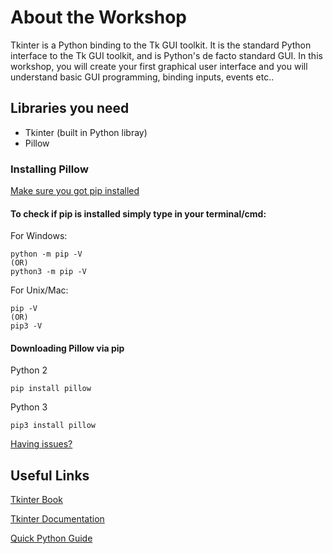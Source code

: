 # About the Workshop
Tkinter is a Python binding to the Tk GUI toolkit. It is the standard Python interface to the Tk GUI toolkit, and is Python's de facto standard GUI. In this workshop, you will create your first graphical user interface and you will understand basic GUI programming, binding inputs, events etc..


## Libraries you need
- Tkinter (built in Python libray)
- Pillow 

### Installing Pillow

[Make sure you got pip installed](https://pip.pypa.io/en/stable/installing/)

#### To check if pip is installed simply type in your terminal/cmd:

For Windows:

    python -m pip -V 
    (OR) 
    python3 -m pip -V
    
For Unix/Mac:

    pip -V 
    (OR)
    pip3 -V
    
#### Downloading Pillow via pip

Python 2

    pip install pillow
    
Python 3

    pip3 install pillow

[Having issues?](https://pillow.readthedocs.io/en/3.1.x/installation.html#windows-installation)

## Useful Links

[Tkinter Book](http://effbot.org/tkinterbook/)

[Tkinter Documentation](https://docs.python.org/3/library/tk.html)

[Quick Python Guide](https://www.pythonforbeginners.com/basics/python-quick-guide)
